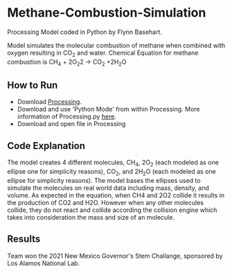 # Methane-Combustion-Simulation
Processing Model coded in Python by Flynn Basehart.

Model simulates the molecular combustion of methane when combined with oxygen resulting in CO<sub>2</sub> and water. 
Chemical Equation for methane combustion is CH<sub>4</sub> + 2O<sub>2</sub>2 -> CO<sub>2</sub> +2H<sub>2</sub>O

## How to Run
- Download [Processing](https://processing.org).
- Download and use 'Python Mode' from within Processing. More information of Processing.py [here](https://py.processing.org).
- Download and open file in Processing

## Code Explanation
The model creates 4 different molecules, CH<sub>4</sub>, 2O<sub>2</sub> (each modeled as one ellipse one for simplicity reasons), CO<sub>2</sub>, and 2H<sub>2</sub>O (each modeled as one ellipse for simplicity reasons).
The model bases the ellipses used to simulate the molecules on real world data including mass, density, and volume.
As expected in the equation, when CH4 and 2O2 collide it results in the production of CO2 and H2O.
However when any other molecules collide, they do not react and collide according the collision engine which takes into consideration the mass and size of an molecule.

## Results
Team won the 2021 New Mexico Governor's Stem Challange, sponsored by Los Alamos National Lab.
